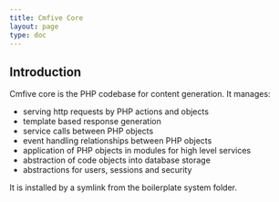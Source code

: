 ```yaml
---
title: Cmfive Core
layout: page
type: doc
---
```


## Introduction

Cmfive core is the PHP codebase for content generation.
It manages:
 - serving http requests by PHP actions and objects
 - template based response generation
 - service calls between PHP objects
 - event handling relationships between PHP objects
 - application of PHP objects in modules for high level services
 - abstraction of code objects into database storage
 - abstractions for users, sessions and security

It is installed by a symlink from the boilerplate system folder.